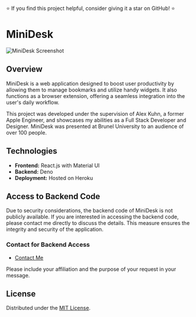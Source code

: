 ⭐ If you find this project helpful, consider giving it a star on GitHub! ⭐
# MiniDesk

![MiniDesk Screenshot](https://minidesk.me/static/media/Bimage.da6f28e5b65ca2d6be01.png)

## Overview
MiniDesk is a web application designed to boost user productivity by allowing them to manage bookmarks and utilize handy widgets. It also functions as a browser extension, offering a seamless integration into the user's daily workflow.

This project was developed under the supervision of Alex Kuhn, a former Apple Engineer, and showcases my abilities as a Full Stack Developer and Designer. MiniDesk was presented at Brunel University to an audience of over 100 people.

## Technologies
- **Frontend:** React.js with Material UI
- **Backend:** Deno
- **Deployment:** Hosted on Heroku

## Access to Backend Code
Due to security considerations, the backend code of MiniDesk is not publicly available. If you are interested in accessing the backend code, please contact me directly to discuss the details. This measure ensures the integrity and security of the application.

### Contact for Backend Access
- [Contact Me](https://www.amirbekshomurodov.me/contact)

Please include your affiliation and the purpose of your request in your message.

## License
Distributed under the [MIT License](https://choosealicense.com/licenses/mit).


